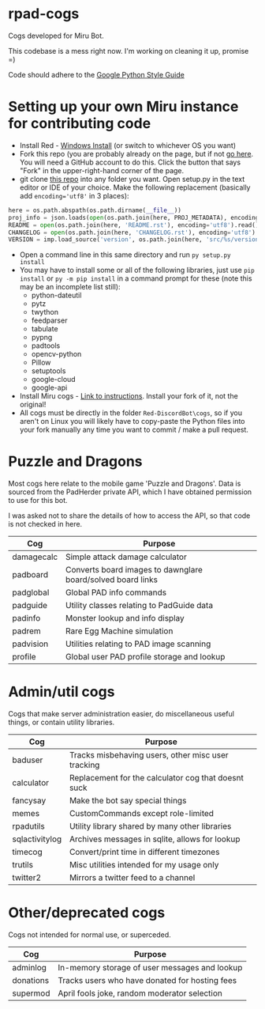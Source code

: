 # rpad-cogs

Cogs developed for Miru Bot.

This codebase is a mess right now. I'm working on cleaning it up, promise =)

Code should adhere to the [Google Python Style Guide](https://google.github.io/styleguide/pyguide.html)

# Setting up your own Miru instance for contributing code

* Install Red - [Windows Install](https://twentysix26.github.io/Red-Docs/red_install_windows/) (or switch to whichever OS you want)
* Fork this repo (you are probably already on the page, but if not [go here](https://github.com/nachoapps/rpad-cogs). You will need a GitHub account to do this. Click the button that says "Fork" in the upper-right-hand corner of the page.
* git clone [this repo](https://github.com/soimort/python-romkan) into any folder you want. Open setup.py in the text editor or IDE of your choice. Make the following replacement (basically add `encoding='utf8'` in 3 places):
```python
here = os.path.abspath(os.path.dirname(__file__))
proj_info = json.loads(open(os.path.join(here, PROJ_METADATA), encoding='utf8').read())
README = open(os.path.join(here, 'README.rst'), encoding='utf8').read()
CHANGELOG = open(os.path.join(here, 'CHANGELOG.rst'), encoding='utf8').read()
VERSION = imp.load_source('version', os.path.join(here, 'src/%s/version.py' % PACKAGE_NAME)).__version__
```
* Open a command line in this same directory and run `py setup.py install`
* You may have to install some or all of the following libraries, just use `pip install` or `py -m pip install` in a command prompt for these (note this may be an incomplete list still):
    * python-dateutil
    * pytz
    * twython
    * feedparser
    * tabulate
    * pypng
    * padtools
    * opencv-python
    * Pillow
    * setuptools
    * google-cloud
    * google-api
* Install Miru cogs - [Link to instructions](https://twentysix26.github.io/Red-Docs/red_getting_started/#community-cogs). Install your fork of it, not the original!
* All cogs must be directly in the folder `Red-DiscordBot\cogs`, so if you aren't on Linux you will likely have to copy-paste the Python files into your fork manually any time you want to commit / make a pull request.

# Puzzle and Dragons

Most cogs here relate to the mobile game 'Puzzle and Dragons'. Data is sourced from the
PadHerder private API, which I have obtained permission to use for this bot.

I was asked not to share the details of how to access the API, so that code is not
checked in here.

| Cog        | Purpose                                                         |
| ---        | ---                                                             |
| damagecalc | Simple attack damage calculator                                 |
| padboard   | Converts board images to dawnglare board/solved board links     |
| padglobal  | Global PAD info commands                                        |
| padguide   | Utility classes relating to PadGuide data                       |
| padinfo    | Monster lookup and info display                                 |
| padrem     | Rare Egg Machine simulation                                     |
| padvision  | Utilities relating to PAD image scanning                        |
| profile    | Global user PAD profile storage and lookup                      |


# Admin/util cogs

Cogs that make server administration easier, do miscellaneous useful things, or
contain utility libraries.

| Cog            | Purpose                                                     |
| ---            | ---                                                         |
| baduser        | Tracks misbehaving users, other misc user tracking          |   
| calculator     | Replacement for the calculator cog that doesnt suck         |  
| fancysay       | Make the bot say special things                             |
| memes          | CustomCommands except role-limited                          |    
| rpadutils      | Utility library shared by many other libraries              |    
| sqlactivitylog | Archives messages in sqlite, allows for lookup              |    
| timecog        | Convert/print time in different timezones                   | 
| trutils        | Misc utilities intended for my usage only                   |
| twitter2       | Mirrors a twitter feed to a channel                         |


# Other/deprecated cogs

Cogs not intended for normal use, or superceded.

| Cog            | Purpose                                                     |
| ---            | ---                                                         |
| adminlog       | In-memory storage of user messages and lookup               |
| donations      | Tracks users who have donated for hosting fees              |
| supermod       | April fools joke, random moderator selection                |

